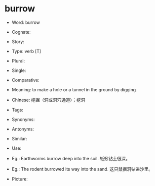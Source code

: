 # burrow

- Word: burrow
- Cognate: 
- Story: 

- Type: verb [T]
- Plural: 
- Single: 
- Comparative: 
- Meaning: to make a hole or a tunnel in the ground by digging
- Chinese: 挖掘（洞或洞穴通道）；挖洞
- Tags: 
- Synonyms: 
- Antonyms: 
- Similar: 
- Use: 
- Eg.: Earthworms burrow deep into the soil. 蚯蚓钻土很深。
- Eg.: The rodent burrowed its way into the sand. 这只鼠掘洞钻进沙里。
- Picture: 

